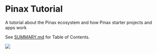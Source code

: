 # Pinax Tutorial

A tutorial about the Pinax ecosystem and how Pinax starter projects and apps work

See [SUMMARY.md](SUMMARY.md) for Table of Contents.

![](cover.jpg)
